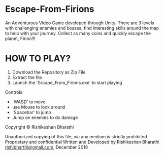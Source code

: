 # Escape-From-Firions

An Adventurous Video Game developed through Unity. There are 3 levels with challenging enemies and bosses, find interesting skills around the map to help with your journey.
Collect as many coins and quickly escape the planet, Firion!!!

# HOW TO PLAY?
1. Download the Repository as Zip File
2. Extract the file
3. Launch the 'Escape_From_Firions.exe' to start playing

Controls:
- 'WASD' to move
- use Mouse to look around
- 'Spacebar' to jump
- Jump on enemies to do damage

Copyright © Rishikeshan Bharathi

Unauthorized copying of this file, via any medium is strictly prohibited Proprietary and confidential Written and Developed by Rishikeshan Bharathi rishibharthi@gmail.com, December 2018
